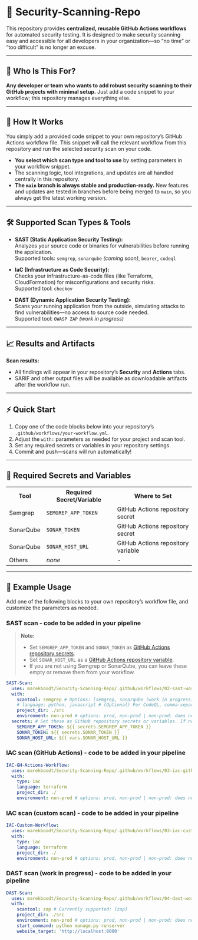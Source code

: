 # 🔐 Security-Scanning-Repo

This repository provides **centralized, reusable GitHub Actions workflows** for automated security testing.
It is designed to make security scanning easy and accessible for all developers in your organization—so “no time” or “too difficult” is no longer an excuse.

---

## 👤 Who Is This For?

**Any developer or team who wants to add robust security scanning to their GitHub projects with minimal setup.**
Just add a code snippet to your workflow; this repository manages everything else.

---

## 🚀 How It Works

You simply add a provided code snippet to your own repository’s GitHub Actions workflow file.
This snippet will call the relevant workflow from this repository and run the selected security scan on your code.

- **You select which scan type and tool to use** by setting parameters in your workflow snippet.
- The scanning logic, tool integrations, and updates are all handled centrally in this repository.
- **The `main` branch is always stable and production-ready.** New features and updates are tested in branches before being merged to `main`, so you always get the latest working version.

---

## 🛠️ Supported Scan Types & Tools

- **SAST (Static Application Security Testing):**  
  Analyzes your source code or binaries for vulnerabilities before running the application.  
  Supported tools: `semgrep`, `sonarqube` *(coming soon)*, `bearer`, `codeql`

- **IaC (Infrastructure as Code Security):**  
  Checks your infrastructure-as-code files (like Terraform, CloudFormation) for misconfigurations and security risks.  
  Supported tool: `checkov`

- **DAST (Dynamic Application Security Testing):**  
  Scans your running application from the outside, simulating attacks to find vulnerabilities—no access to source code needed.  
  Supported tool: `OWASP ZAP` *(work in progress)*

---

## 📈 Results and Artifacts

**Scan results:**  
- All findings will appear in your repository’s **Security** and **Actions** tabs.  
- SARIF and other output files will be available as downloadable artifacts after the workflow run.

---

## ⚡ Quick Start

1. Copy one of the code blocks below into your repository’s `.github/workflows/your-workflow.yml`.
2. Adjust the `with:` parameters as needed for your project and scan tool.
3. Set any required secrets or variables in your repository settings.
4. Commit and push—scans will run automatically!

---

## 🔑 Required Secrets and Variables

<table>
  <tr>
    <th>Tool</th>
    <th>Required Secret/Variable</th>
    <th>Where to Set</th>
  </tr>
  <tr>
    <td>Semgrep</td>
    <td><code>SEMGREP_APP_TOKEN</code></td>
    <td>GitHub Actions repository secret</td>
  </tr>
  <tr>
    <td>SonarQube</td>
    <td><code>SONAR_TOKEN</code></td>
    <td>GitHub Actions repository secret</td>
  </tr>
  <tr>
    <td>SonarQube</td>
    <td><code>SONAR_HOST_URL</code></td>
    <td>GitHub Actions repository variable</td>
  </tr>
  <tr>
    <td>Others</td>
    <td><em>none</em></td>
    <td>-</td>
  </tr>
</table>

---

## 🧩 Example Usage

Add one of the following blocks to your own repository’s workflow file, and customize the parameters as needed.

### SAST scan - code to be added in your pipeline

> **Note:**  
> - Set `SEMGREP_APP_TOKEN` and `SONAR_TOKEN` as [GitHub Actions repository secrets](https://docs.github.com/en/actions/security-guides/encrypted-secrets).  
> - Set `SONAR_HOST_URL` as a [GitHub Actions repository variable](https://docs.github.com/en/actions/learn-github-actions/variables).  
> - If you are not using Semgrep or SonarQube, you can leave these empty or remove them from your workflow.

```yaml
SAST-Scan:
  uses: marekboodt/Security-Scanning-Repo/.github/workflows/02-sast-workflow.yml@main
  with:
    scantool: semgrep # Options: [semgrep, sonarqube (work in progress), bearer, codeql]
    # language: python, javascript # (Optional) For CodeQL, comma-separated list
    project_dir: ./src
    environment: non-prod # options: prod, non-prod | non-prod: does not block pipeline on findings (continue-on-error); prod: blocks pipeline if findings are found
  secrets: # Set these as GitHub repository secrets or variables. If not using Semgrep or SonarQube, these can be left empty.
    SEMGREP_APP_TOKEN: ${{ secrets.SEMGREP_APP_TOKEN }}
    SONAR_TOKEN: ${{ secrets.SONAR_TOKEN }}
    SONAR_HOST_URL: ${{ vars.SONAR_HOST_URL }}
```

### IAC scan (GitHub Actions) - code to be added in your pipeline
```yaml
IAC-GH-Actions-Workflow:
  uses: marekboodt/Security-Scanning-Repo/.github/workflows/03-iac-github-action-workflow.yml@main
  with:
    type: iac
    language: terraform
    project_dir: ./
    environment: non-prod # options: prod, non-prod | non-prod: does not block pipeline on findings (continue-on-error); prod: blocks pipeline if findings are found
```

### IAC scan (custom scan) - code to be added in your pipeline
```yaml
IAC-Custom-Workflow:
  uses: marekboodt/Security-Scanning-Repo/.github/workflows/03-iac-custom-workflow.yml@main
  with:
    type: iac
    language: terraform
    project_dir: ./
    environment: non-prod # options: prod, non-prod | non-prod: does not block pipeline on findings (continue-on-error); prod: blocks pipeline if findings are found
```

### DAST scan (work in progress) - code to be added in your pipeline
```yaml
DAST-Scan:
  uses: marekboodt/Security-Scanning-Repo/.github/workflows/04-dast-workflow.yml@main
  with:
    scantool: zap # Currently supported: [zap]
    project_dir: ./src
    environment: non-prod # options: prod, non-prod | non-prod: does not block pipeline on findings (continue-on-error); prod: blocks pipeline if findings are found
    start_command: python manage.py runserver
    website_target: 'http://localhost:8000'